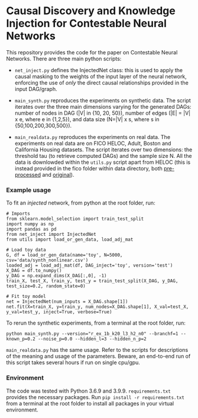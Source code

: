 # Causal Discovery and Knowledge Injection for Contestable Neural Networks
 This repository provides the code for the paper on Contestable Neural Networks. There are three main python scripts:
- `net_inject.py` defines the InjectedNet class: this is used to apply the causal masking to the weights of the input layer of the neural network, enforcing the use of *only* the direct causal relationships provided in the input DAG/graph.

- `main_synth.py` reproduces the experiments on synthetic data. The script iterates over the three main dimensions varying for the generated DAGs: number  of nodes in DAG (|V| in {10, 20, 50}), number of edges (|E| = |V| x e, where e in {1,2,5}), and data size (N=|V| x s, where s in {50,100,200,300,500}). 

- `main_realdata.py` reproduces the experiments on real data. The experiments on real data are on FICO HELOC, Adult, Boston and California Housing datasets. The script iterates over two dimensions: the threshold tau (to retrieve computed DAGs) and the sample size N. All the data is downlowded within the `utils.py` script apart from HELOC (this is instead provided in the fico folder within data directory, both [pre-processed](data/fico/WOE_Rud_data.csv) and [original](data/fico/heloc_dataset_v1.csv)). 

### Example usage
To fit an *injected* network, from python at the root folder, run:
```
# Imports
from sklearn.model_selection import train_test_split
import numpy as np
import pandas as pd
from net_inject import InjectedNet
from utils import load_or_gen_data, load_adj_mat

# Load toy data
G, df = load_or_gen_data(name='toy', N=5000, csv='data/synth_nonlinear.csv')
loaded_adj = load_adj_mat(df, DAG_inject='toy', version='test')
X_DAG = df.to_numpy()
y_DAG = np.expand_dims(X_DAG[:,0], -1)
train_X, test_X, train_y, test_y = train_test_split(X_DAG, y_DAG, test_size=0.2, random_state=0)

# Fit toy model
net = InjectedNet(num_inputs = X_DAG.shape[1])
net.fit(X=train_X, y=train_y, num_nodes=X_DAG.shape[1], X_val=test_X, y_val=test_y, inject=True, verbose=True)
```

To rerun the synthetic experiments, from a terminal at the root folder, run:
```
python main_synth.py --version="r_ex_1b_k20_l3_h2_n0" --branchf=1 --known_p=0.2 --noise_p=0.0 --hidden_l=3 --hidden_n_p=2
```
`main_realdata.py` has the same usage. Refer to the scripts for descriptions of the meaning and usage of the parameters. Beware, an end-to-end run of this script takes several hours if run on single cpu/gpu.

### Environment
The code was tested with Python 3.6.9 and 3.9.9. `requirements.txt` provides the necessary packages. Run `pip install -r requirements.txt` from a terminal at the root folder to install all packages in your virtual environment.
